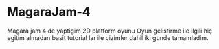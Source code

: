 # MagaraJam-4

Magara jam 4 de yaptigim 2D platform oyunu
Oyun gelistirme ile ilgili hiç egitim almadan basit tutorial lar ile cizimler dahil iki gunde tamamladim.
